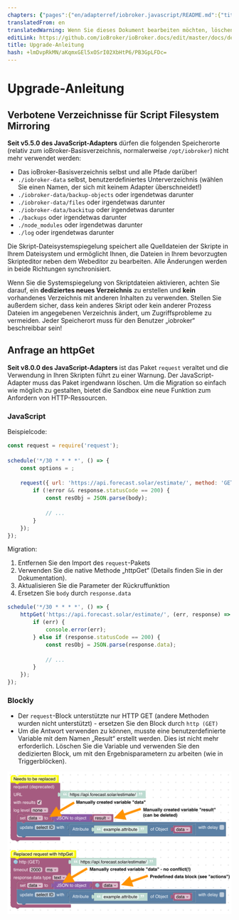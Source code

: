 ```yaml
---
chapters: {"pages":{"en/adapterref/iobroker.javascript/README.md":{"title":{"en":"ioBroker.javascript"},"content":"en/adapterref/iobroker.javascript/README.md"},"en/adapterref/iobroker.javascript/blockly.md":{"title":{"en":"Contents"},"content":"en/adapterref/iobroker.javascript/blockly.md"},"en/adapterref/iobroker.javascript/javascript.md":{"title":{"en":"no title"},"content":"en/adapterref/iobroker.javascript/javascript.md"},"en/adapterref/iobroker.javascript/upgrade-guide.md":{"title":{"en":"Upgrade guide"},"content":"en/adapterref/iobroker.javascript/upgrade-guide.md"}}}
translatedFrom: en
translatedWarning: Wenn Sie dieses Dokument bearbeiten möchten, löschen Sie bitte das Feld "translationsFrom". Andernfalls wird dieses Dokument automatisch erneut übersetzt
editLink: https://github.com/ioBroker/ioBroker.docs/edit/master/docs/de/adapterref/iobroker.javascript/upgrade-guide.md
title: Upgrade-Anleitung
hash: +lmDvpRkMN/aKqmxGEl5xOSrI02XbHtP6/PB3GpLFDc=
---
```

# Upgrade-Anleitung
## Verbotene Verzeichnisse für Script Filesystem Mirroring
**Seit v5.5.0 des JavaScript-Adapters** dürfen die folgenden Speicherorte (relativ zum ioBroker-Basisverzeichnis, normalerweise `/opt/iobroker`) nicht mehr verwendet werden:

* Das ioBroker-Basisverzeichnis selbst und alle Pfade darüber!
* `./iobroker-data` selbst, benutzerdefiniertes Unterverzeichnis (wählen Sie einen Namen, der sich mit keinem Adapter überschneidet!)
* `./iobroker-data/backup-objects` oder irgendetwas darunter
* `./iobroker-data/files` oder irgendetwas darunter
* `./iobroker-data/backitup` oder irgendetwas darunter
* `./backups` oder irgendetwas darunter
* `./node_modules` oder irgendetwas darunter
* `./log` oder irgendetwas darunter

Die Skript-Dateisystemspiegelung speichert alle Quelldateien der Skripte in Ihrem Dateisystem und ermöglicht Ihnen, die Dateien in Ihrem bevorzugten Skripteditor neben dem Webeditor zu bearbeiten. Alle Änderungen werden in beide Richtungen synchronisiert.

Wenn Sie die Systemspiegelung von Skriptdateien aktivieren, achten Sie darauf, ein **dediziertes neues Verzeichnis** zu erstellen und **kein** vorhandenes Verzeichnis mit anderen Inhalten zu verwenden. Stellen Sie außerdem sicher, dass kein anderes Skript oder kein anderer Prozess Dateien im angegebenen Verzeichnis ändert, um Zugriffsprobleme zu vermeiden.
Jeder Speicherort muss für den Benutzer „iobroker“ beschreibbar sein!

## Anfrage an httpGet
**Seit v8.0.0 des JavaScript-Adapters** ist das Paket `request` veraltet und die Verwendung in Ihren Skripten führt zu einer Warnung. Der JavaScript-Adapter muss das Paket irgendwann löschen. Um die Migration so einfach wie möglich zu gestalten, bietet die Sandbox eine neue Funktion zum Anfordern von HTTP-Ressourcen.

### JavaScript
Beispielcode:

```js
const request = require('request');

schedule('*/30 * * * *', () => {
    const options = ;

    request({ url: 'https://api.forecast.solar/estimate/', method: 'GET' }, (error, response, body) => {
        if (!error && response.statusCode == 200) {
            const resObj = JSON.parse(body);

            // ...
        }
    });
});
```

Migration:

1. Entfernen Sie den Import des `request`-Pakets
2. Verwenden Sie die native Methode „httpGet“ (Details finden Sie in der Dokumentation).
3. Aktualisieren Sie die Parameter der Rückruffunktion
4. Ersetzen Sie `body` durch `response.data`

```js
schedule('*/30 * * * *', () => {
    httpGet('https://api.forecast.solar/estimate/', (err, response) => {
        if (err) {
            console.error(err);
        } else if (response.statusCode == 200) {
            const resObj = JSON.parse(response.data);

            // ...
        }
    });
});
```

### Blockly
- Der `request`-Block unterstützte nur HTTP GET (andere Methoden wurden nicht unterstützt) - ersetzen Sie den Block durch `http (GET)`
- Um die Antwort verwenden zu können, musste eine benutzerdefinierte Variable mit dem Namen „Result“ erstellt werden. Dies ist nicht mehr erforderlich. Löschen Sie die Variable und verwenden Sie den dedizierten Block, um mit den Ergebnisparametern zu arbeiten (wie in Triggerblöcken).

![Blockly-Anfrage an httpGet](../../../en/adapterref/iobroker.javascript/img/upgrade-guide/request-httpGet.png)